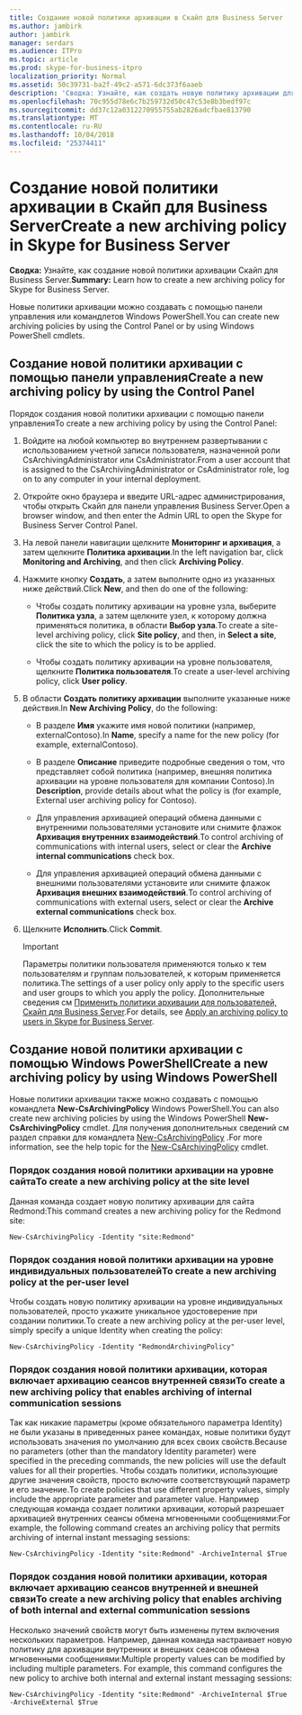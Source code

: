 ```yaml
---
title: Создание новой политики архивации в Скайп для Business Server
ms.author: jambirk
author: jambirk
manager: serdars
ms.audience: ITPro
ms.topic: article
ms.prod: skype-for-business-itpro
localization_priority: Normal
ms.assetid: 50c39731-ba2f-49c2-a571-6dc373f6aaeb
description: 'Сводка: Узнайте, как создать новую политику архивации для Скайп Business Server.'
ms.openlocfilehash: 70c955d78e6c7b259732d50c47c53e8b3bedf97c
ms.sourcegitcommit: dd37c12a0312270955755ab2826adcfbae813790
ms.translationtype: MT
ms.contentlocale: ru-RU
ms.lasthandoff: 10/04/2018
ms.locfileid: "25374411"
---
```

# <a name="create-a-new-archiving-policy-in-skype-for-business-server"></a><span data-ttu-id="44b8b-103">Создание новой политики архивации в Скайп для Business Server</span><span class="sxs-lookup"><span data-stu-id="44b8b-103">Create a new archiving policy in Skype for Business Server</span></span>

<span data-ttu-id="44b8b-104">**Сводка:** Узнайте, как создание новой политики архивации Скайп для Business Server.</span><span class="sxs-lookup"><span data-stu-id="44b8b-104">**Summary:** Learn how to create a new archiving policy for Skype for Business Server.</span></span>
  
<span data-ttu-id="44b8b-105">Новые политики архивации можно создавать с помощью панели управления или командлетов Windows PowerShell.</span><span class="sxs-lookup"><span data-stu-id="44b8b-105">You can create new archiving policies by using the Control Panel or by using Windows PowerShell cmdlets.</span></span>
  
## <a name="create-a-new-archiving-policy-by-using-the-control-panel"></a><span data-ttu-id="44b8b-106">Создание новой политики архивации с помощью панели управления</span><span class="sxs-lookup"><span data-stu-id="44b8b-106">Create a new archiving policy by using the Control Panel</span></span>

<span data-ttu-id="44b8b-107">Порядок создания новой политики архивации с помощью панели управления</span><span class="sxs-lookup"><span data-stu-id="44b8b-107">To create a new archiving policy by using the Control Panel:</span></span>
  
1. <span data-ttu-id="44b8b-108">Войдите на любой компьютер во внутреннем развертывании с использованием учетной записи пользователя, назначенной роли CsArchivingAdministrator или CsAdministrator.</span><span class="sxs-lookup"><span data-stu-id="44b8b-108">From a user account that is assigned to the CsArchivingAdministrator or CsAdministrator role, log on to any computer in your internal deployment.</span></span> 
    
2. <span data-ttu-id="44b8b-109">Откройте окно браузера и введите URL-адрес администрирования, чтобы открыть Скайп для панели управления Business Server.</span><span class="sxs-lookup"><span data-stu-id="44b8b-109">Open a browser window, and then enter the Admin URL to open the Skype for Business Server Control Panel.</span></span> 
    
3. <span data-ttu-id="44b8b-110">На левой панели навигации щелкните **Мониторинг и архивация**, а затем щелкните **Политика архивации**.</span><span class="sxs-lookup"><span data-stu-id="44b8b-110">In the left navigation bar, click **Monitoring and Archiving**, and then click **Archiving Policy**.</span></span>
    
4. <span data-ttu-id="44b8b-111">Нажмите кнопку **Создать**, а затем выполните одно из указанных ниже действий.</span><span class="sxs-lookup"><span data-stu-id="44b8b-111">Click **New**, and then do one of the following:</span></span> 
    
   - <span data-ttu-id="44b8b-112">Чтобы создать политику архивации на уровне узла, выберите **Политика узла**, а затем щелкните узел, к которому должна применяться политика, в области **Выбор узла**.</span><span class="sxs-lookup"><span data-stu-id="44b8b-112">To create a site-level archiving policy, click **Site policy**, and then, in **Select a site**, click the site to which the policy is to be applied.</span></span>
    
   - <span data-ttu-id="44b8b-113">Чтобы создать политику архивации на уровне пользователя, щелкните **Политика пользователя**.</span><span class="sxs-lookup"><span data-stu-id="44b8b-113">To create a user-level archiving policy, click **User policy**.</span></span>
    
5. <span data-ttu-id="44b8b-114">В области **Создать политику архивации** выполните указанные ниже действия.</span><span class="sxs-lookup"><span data-stu-id="44b8b-114">In **New Archiving Policy**, do the following:</span></span>
    
   - <span data-ttu-id="44b8b-115">В разделе **Имя** укажите имя новой политики (например, externalContoso).</span><span class="sxs-lookup"><span data-stu-id="44b8b-115">In **Name**, specify a name for the new policy (for example, externalContoso).</span></span>
    
   - <span data-ttu-id="44b8b-116">В разделе **Описание** приведите подробные сведения о том, что представляет собой политика (например, внешняя политика архивации на уровне пользователя для компании Contoso).</span><span class="sxs-lookup"><span data-stu-id="44b8b-116">In **Description**, provide details about what the policy is (for example, External user archiving policy for Contoso).</span></span>
    
   - <span data-ttu-id="44b8b-117">Для управления архивацией операций обмена данными с внутренними пользователями установите или снимите флажок **Архивация внутренних взаимодействий**.</span><span class="sxs-lookup"><span data-stu-id="44b8b-117">To control archiving of communications with internal users, select or clear the **Archive internal communications** check box.</span></span>
    
   - <span data-ttu-id="44b8b-118">Для управления архивацией операций обмена данными с внешними пользователями установите или снимите флажок **Архивация внешних взаимодействий**.</span><span class="sxs-lookup"><span data-stu-id="44b8b-118">To control archiving of communications with external users, select or clear the **Archive external communications** check box.</span></span>
    
6. <span data-ttu-id="44b8b-119">Щелкните **Исполнить**.</span><span class="sxs-lookup"><span data-stu-id="44b8b-119">Click **Commit**.</span></span>
    
    > [!IMPORTANT]
    > <span data-ttu-id="44b8b-120">Параметры политики пользователя применяются только к тем пользователям и группам пользователей, к которым применяется политика.</span><span class="sxs-lookup"><span data-stu-id="44b8b-120">The settings of a user policy only apply to the specific users and user groups to which you apply the policy.</span></span> <span data-ttu-id="44b8b-121">Дополнительные сведения см [Применить политики архивации для пользователей, Скайп для Business Server](apply-a-policy-to-users.md).</span><span class="sxs-lookup"><span data-stu-id="44b8b-121">For details, see [Apply an archiving policy to users in Skype for Business Server](apply-a-policy-to-users.md).</span></span> 
  
## <a name="create-a-new-archiving-policy-by-using-windows-powershell"></a><span data-ttu-id="44b8b-122">Создание новой политики архивации с помощью Windows PowerShell</span><span class="sxs-lookup"><span data-stu-id="44b8b-122">Create a new archiving policy by using Windows PowerShell</span></span>

<span data-ttu-id="44b8b-123">Новые политики архивации также можно создавать с помощью командлета **New-CsArchivingPolicy** Windows PowerShell.</span><span class="sxs-lookup"><span data-stu-id="44b8b-123">You can also create new archiving policies by using the Windows PowerShell **New-CsArchivingPolicy** cmdlet.</span></span> <span data-ttu-id="44b8b-124">Для получения дополнительных сведений см раздел справки для командлета [New-CsArchivingPolicy](https://docs.microsoft.com/powershell/module/skype/new-csarchivingpolicy?view=skype-ps) .</span><span class="sxs-lookup"><span data-stu-id="44b8b-124">For more information, see the help topic for the [New-CsArchivingPolicy](https://docs.microsoft.com/powershell/module/skype/new-csarchivingpolicy?view=skype-ps) cmdlet.</span></span>
  
### <a name="to-create-a-new-archiving-policy-at-the-site-level"></a><span data-ttu-id="44b8b-125">Порядок создания новой политики архивации на уровне сайта</span><span class="sxs-lookup"><span data-stu-id="44b8b-125">To create a new archiving policy at the site level</span></span>

<span data-ttu-id="44b8b-126">Данная команда создает новую политику архивации для сайта Redmond:</span><span class="sxs-lookup"><span data-stu-id="44b8b-126">This command creates a new archiving policy for the Redmond site:</span></span>
  
```
New-CsArchivingPolicy -Identity "site:Redmond"
```

### <a name="to-create-a-new-archiving-policy-at-the-per-user-level"></a><span data-ttu-id="44b8b-127">Порядок создания новой политики архивации на уровне индивидуальных пользователей</span><span class="sxs-lookup"><span data-stu-id="44b8b-127">To create a new archiving policy at the per-user level</span></span>

<span data-ttu-id="44b8b-128">Чтобы создать новую политику архивации на уровне индивидуальных пользователей, просто укажите уникальное удостоверение при создании политики.</span><span class="sxs-lookup"><span data-stu-id="44b8b-128">To create a new archiving policy at the per-user level, simply specify a unique Identity when creating the policy:</span></span>
  
```
New-CsArchivingPolicy -Identity "RedmondArchivingPolicy"
```

### <a name="to-create-a-new-archiving-policy-that-enables-archiving-of-internal-communication-sessions"></a><span data-ttu-id="44b8b-129">Порядок создания новой политики архивации, которая включает архивацию сеансов внутренней связи</span><span class="sxs-lookup"><span data-stu-id="44b8b-129">To create a new archiving policy that enables archiving of internal communication sessions</span></span>

<span data-ttu-id="44b8b-130">Так как никакие параметры (кроме обязательного параметра Identity) не были указаны в приведенных ранее командах, новые политики будут использовать значения по умолчанию для всех своих свойств.</span><span class="sxs-lookup"><span data-stu-id="44b8b-130">Because no parameters (other than the mandatory Identity parameter) were specified in the preceding commands, the new policies will use the default values for all their properties.</span></span> <span data-ttu-id="44b8b-131">Чтобы создать политики, использующие другие значения свойств, просто включите соответствующий параметр и его значение.</span><span class="sxs-lookup"><span data-stu-id="44b8b-131">To create policies that use different property values, simply include the appropriate parameter and parameter value.</span></span> <span data-ttu-id="44b8b-132">Например следующая команда создает политики архивации, который разрешает архивацией внутренних сеансы обмена мгновенными сообщениями:</span><span class="sxs-lookup"><span data-stu-id="44b8b-132">For example, the following command creates an archiving policy that permits archiving of internal instant messaging sessions:</span></span> 
  
```
New-CsArchivingPolicy -Identity "site:Redmond" -ArchiveInternal $True
```

### <a name="to-create-a-new-archiving-policy-that-enables-archiving-of-both-internal-and-external-communication-sessions"></a><span data-ttu-id="44b8b-133">Порядок создания новой политики архивации, которая включает архивацию сеансов внутренней и внешней связи</span><span class="sxs-lookup"><span data-stu-id="44b8b-133">To create a new archiving policy that enables archiving of both internal and external communication sessions</span></span>

<span data-ttu-id="44b8b-p104">Несколько значений свойств могут быть изменены путем включения нескольких параметров. Например, данная команда настраивает новую политику для архивации внутренних и внешних сеансов обмена мгновенными сообщениями:</span><span class="sxs-lookup"><span data-stu-id="44b8b-p104">Multiple property values can be modified by including multiple parameters. For example, this command configures the new policy to archive both internal and external instant messaging sessions:</span></span>
  
```
New-CsArchivingPolicy -Identity "site:Redmond" -ArchiveInternal $True -ArchiveExternal $True
```